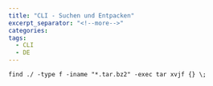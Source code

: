 ```yaml
---
title: "CLI - Suchen und Entpacken"
excerpt_separator: "<!--more-->"
categories:
tags:
  - CLI
  - DE
---
```



```
find ./ -type f -iname "*.tar.bz2" -exec tar xvjf {} \;
```



